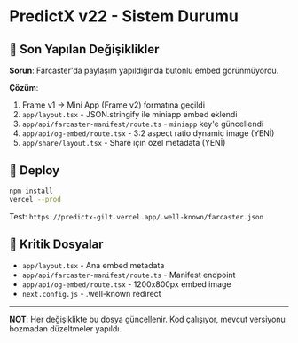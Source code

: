 # PredictX v22 - Sistem Durumu

## 🔧 Son Yapılan Değişiklikler

**Sorun**: Farcaster'da paylaşım yapıldığında butonlu embed görünmüyordu.

**Çözüm**:
1. Frame v1 → Mini App (Frame v2) formatına geçildi
2. `app/layout.tsx` - JSON.stringify ile miniapp embed eklendi
3. `app/api/farcaster-manifest/route.ts` - `miniapp` key'e güncellendi
4. `app/api/og-embed/route.tsx` - 3:2 aspect ratio dynamic image (YENİ)
5. `app/share/layout.tsx` - Share için özel metadata (YENİ)

## 🚀 Deploy

```bash
npm install
vercel --prod
```

Test: `https://predictx-gilt.vercel.app/.well-known/farcaster.json`

## 📁 Kritik Dosyalar

- `app/layout.tsx` - Ana embed metadata
- `app/api/farcaster-manifest/route.ts` - Manifest endpoint
- `app/api/og-embed/route.tsx` - 1200x800px embed image
- `next.config.js` - .well-known redirect

---

**NOT**: Her değişiklikte bu dosya güncellenir. Kod çalışıyor, mevcut versiyonu bozmadan düzeltmeler yapıldı.

